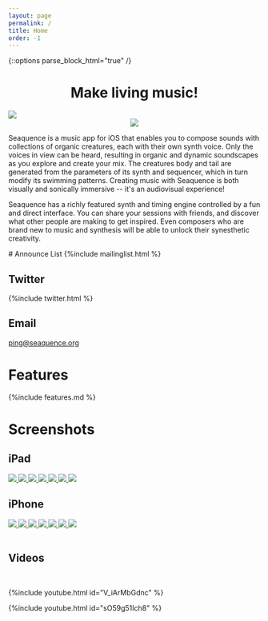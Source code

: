 ```yaml
---
layout: page
permalink: /
title: Home
order: -1
---
```

{::options parse_block_html="true" /}

<h1 style="text-align:center">Make living music!</h1>

<section>

<a href="{{site.baseurl}}/images/screenshots/3-up.png">
<img src="{{site.baseurl}}/images/screenshots/3-up-700px.png" />
</a>

<center>
<a href="https://itunes.apple.com/us/app/seaquence/id1106270489" class="appstore_dl">
<img src="{{site.baseurl}}/images/Download_on_the_App_Store_Badge_US-UK_135x40.svg">
</a>
</center>

Seaquence is a music app for iOS that enables you to compose sounds with collections of organic creatures, each with their own synth voice. Only the voices in view can be heard, resulting in organic and dynamic soundscapes as you explore and create your mix. The creatures body and tail are generated from the parameters of its synth and sequencer, which in turn modify its swimming patterns. Creating music with Seaquence is both visually and sonically immersive -- it's an audiovisual experience!

Seaquence has a richly featured synth and timing engine controlled by a fun and direct interface. You can share your sessions with friends, and discover what other people are making to get inspired. Even composers who are brand new to music and synthesis will be able to unlock their synesthetic creativity.

</section>

<section class="c_bg3">
# Announce List
{%include mailinglist.html %}

## Twitter
{%include twitter.html %}

## Email
<a href="mailto:ping@seaquence.org">ping@seaquence.org</a>
</section>


# Features

{%include features.md %}


# Screenshots

## iPad

<div class="screenshot-50">
<a href="{{site.baseurl}}/images/screenshots/screenshot_iPad12.9_mixer.png">
<img src="{{site.baseurl}}/images/screenshots/screenshot_iPad12.9_mixer_thumb.png" />
</a>
<a href="{{site.baseurl}}/images/screenshots/screenshot_iPad12.9_pattern.png">
<img src="{{site.baseurl}}/images/screenshots/screenshot_iPad12.9_pattern_thumb.png" />
</a>
<a href="{{site.baseurl}}/images/screenshots/screenshot_iPad12.9_envelopes.png">
<img src="{{site.baseurl}}/images/screenshots/screenshot_iPad12.9_envelopes_thumb.png" />
</a>
<a href="{{site.baseurl}}/images/screenshots/screenshot_iPad12.9_scale.png">
<img src="{{site.baseurl}}/images/screenshots/screenshot_iPad12.9_scale_thumb.png" />
</a>
<a href="{{site.baseurl}}/images/screenshots/screenshot_iPad12.9_global.png">
<img src="{{site.baseurl}}/images/screenshots/screenshot_iPad12.9_global_thumb.png" />
</a>
<a href="{{site.baseurl}}/images/screenshots/screenshot_iPad12.9_browser.png">
<img src="{{site.baseurl}}/images/screenshots/screenshot_iPad12.9_browser_thumb.png" />
</a>
<a href="{{site.baseurl}}/images/screenshots/screenshot_iPad12.9_galaxy.png">
<img src="{{site.baseurl}}/images/screenshots/screenshot_iPad12.9_galaxy_thumb.png" />
</a>
</div>

<div class="clear"></div>


## iPhone

<div class="screenshot-33">
<a href="{{site.baseurl}}/images/screenshots/screenshot_iPhone6p_mixer_mixer.png">
<img src="{{site.baseurl}}/images/screenshots/screenshot_iPhone6p_mixer_thumb.png" />
</a>
<a href="{{site.baseurl}}/images/screenshots/screenshot_iPhone6p_pattern.png">
<img src="{{site.baseurl}}/images/screenshots/screenshot_iPhone6p_pattern_thumb.png" />
</a>
<a href="{{site.baseurl}}/images/screenshots/screenshot_iPhone6p_envelopes.png">
<img src="{{site.baseurl}}/images/screenshots/screenshot_iPhone6p_envelopes_thumb.png" />
</a>
<a href="{{site.baseurl}}/images/screenshots/screenshot_iPhone6p_scale.png">
<img src="{{site.baseurl}}/images/screenshots/screenshot_iPhone6p_scale_thumb.png" />
</a>
<a href="{{site.baseurl}}/images/screenshots/screenshot_iPhone6p_global.png">
<img src="{{site.baseurl}}/images/screenshots/screenshot_iPhone6p_global_thumb.png" />
</a>
<a href="{{site.baseurl}}/images/screenshots/screenshot_iPhone6p_browser.png">
<img src="{{site.baseurl}}/images/screenshots/screenshot_iPhone6p_browser_thumb.png" />
</a>
<a href="{{site.baseurl}}/images/screenshots/screenshot_iPhone6p_galaxy.png">
<img src="{{site.baseurl}}/images/screenshots/screenshot_iPhone6p_galaxy_thumb.png" />
</a>
</div>

<br />


<section class="c_bg2">
<h1>Videos</h1>

<br />

{%include youtube.html id="V_iArMbGdnc" %}<br />

{%include youtube.html id="sO59g51Ich8" %}
</section>



